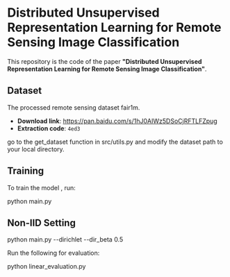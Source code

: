 # Distributed Unsupervised Representation Learning for Remote Sensing Image Classification

This repository is the code of the paper **"**Distributed Unsupervised Representation Learning for Remote Sensing Image Classification**"**.

## Dataset

The processed remote sensing dataset fair1m.

*   &#x20;**Download link**: <https://pan.baidu.com/s/1hJ0AIWz5DSoCjRFTLFZpug>
*   &#x20;**Extraction code**: `4ed3 `

go to the get\_dataset function in src/utils.py and modify the dataset path to your local directory.

## Training

To train the model , run:

python main.py

## Non-IID Setting

python main.py --dirichlet --dir\_beta 0.5

Run the following for evaluation:

python linear\_evaluation.py
